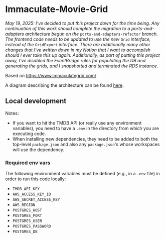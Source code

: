 # Immaculate-Movie-Grid

_May 19, 2025: I've decided to put this project down for the time being. Any continuation of this work should complete the migration to a ports-and-adapters architecture begun on the_ `ports-and-adapters-refactor` _branch. The frontend code needs to be updated to use the new_ `Grid` _interface, instead of the_ `GridExport` _interface. There are additionally many other changes that I've written down in my Notion that I want to accomplish should I ever take this up again. Additionally, as part of putting this project away, I've disabled the EventBridge rules for populating the DB and generating the grids, and I snapshotted and terminated the RDS instance._

Based on https://www.immaculategrid.com/

A diagram describing the architecture can be found [here](https://lucid.app/lucidchart/9244bdd4-6d02-4d62-a731-c3401797f4bf/view).

## Local development

Notes:

- If you want to hit the TMDB API (or really use any environment variables), you need to have a `.env` in the directory from which you are executing code.
- When installing new dependencies, they need to be added to both the top-level `package.json` and also any `package.json`'s whose workspaces will use the dependency.

### Required env vars

The following environment variables must be defined (e.g., in a `.env` file) in order to run this code locally:

- `TMDB_API_KEY`
- `AWS_ACCESS_KEY_ID`
- `AWS_SECRET_ACCESS_KEY`
- `AWS_REGION`
- `POSTGRES_HOST`
- `POSTGRES_PORT`
- `POSTGRES_USER`
- `POSTGRES_PASSWORD`
- `POSTGRES_DB`
